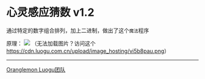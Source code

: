 # 心灵感应猜数 v1.2

通过特定的数字组合排列，加上二进制，做出了这个`魔法`程序

原理：
![](https://cdn.luogu.com.cn/upload/image_hosting/vi5b8pau.png)
（无法加载图片？访问这个<https://cdn.luogu.com.cn/upload/image_hosting/vi5b8pau.png>）

---
[Oranglemon Luogu团队](https://www.luogu.com.cn/team/63121)
